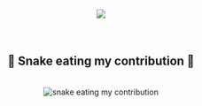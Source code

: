 
<h1 align="center">
  <a href="https://git.io/typing-svg">
    <img src="https://readme-typing-svg.herokuapp.com/?lines=Bonjour+👋;+Bienvenue+sur+mon+profil!;&center=true&size=30">
  </a>
</h1>
<br>
<div align="center">
  <h2>🐍 Snake eating my contribution 🐍</h2>
  <br>
  <img alt="snake eating my contribution" src="https://github.com/KavishRAGHUBAR/KavishRAGHUBAR/blob/output/github-contribution-grid-snake.svg">
  <br>
  <br>
  <br>
</div>
